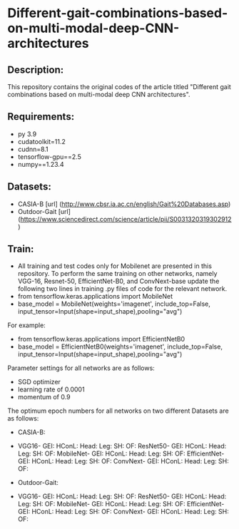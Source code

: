 # Different-gait-combinations-based-on-multi-modal-deep-CNN-architectures
## Description:
This repository contains the original codes of the article titled "Different gait combinations based on multi-modal deep CNN architectures".
## Requirements:
- py 3.9
- cudatoolkit=11.2
- cudnn=8.1
- tensorflow-gpu==2.5
- numpy==1.23.4
## Datasets:
- CASIA-B [url] (http://www.cbsr.ia.ac.cn/english/Gait%20Databases.asp)
- Outdoor-Gait [url] (https://www.sciencedirect.com/science/article/pii/S0031320319302912)

## Train:
- All training and test codes only for Mobilenet are presented in this repository. To perform the same training on other networks, namely VGG-16, Resnet-50, EfficientNet-B0, and ConvNext-base update the following two lines in training .py files of code for the relevant network.
- from tensorflow.keras.applications import MobileNet
- base_model = MobileNet(weights='imagenet', include_top=False, input_tensor=Input(shape=input_shape),pooling="avg")

For example:
- from tensorflow.keras.applications import EfficientNetB0
- base_model = EfficientNetB0(weights='imagenet', include_top=False, input_tensor=Input(shape=input_shape),pooling="avg")

Parameter settings for all networks are as follows:
- SGD optimizer
- learning rate of 0.0001
- momentum of 0.9
  
The optimum epoch numbers for all networks on two different Datasets are as follows:
- CASIA-B:
-   VGG16- GEI:  	HConL:  	Head: 	 Leg:  	 SH: 	OF:
  ResNet50- GEI:  	HConL:  	Head: 	 Leg:  	 SH: 	OF:
  MobileNet- GEI:  	HConL:  	Head: 	 Leg:  	 SH: 	OF:
  EfficientNet- GEI:  	HConL:  	Head: 	 Leg:  	 SH: 	OF:
  ConvNext- GEI:  	HConL:  	Head: 	 Leg:  	 SH: 	OF:


- Outdoor-Gait:
-   VGG16- GEI:  	HConL:  	Head: 	 Leg:  	 SH: 	OF:
  ResNet50- GEI:  	HConL:  	Head: 	 Leg:  	 SH: 	OF:
  MobileNet- GEI:  	HConL:  	Head: 	 Leg:  	 SH: 	OF:
  EfficientNet- GEI:  	HConL:  	Head: 	 Leg:  	 SH: 	OF:
  ConvNext- GEI:  	HConL:  	Head: 	 Leg:  	 SH: 	OF:



